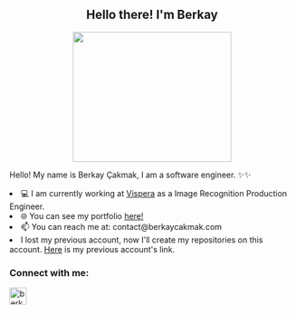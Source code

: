 <h2 align="center">Hello there! I'm Berkay</h1>
<div align="center"><img src="https://c.tenor.com/oC_e7R9GvZ8AAAAC/rick-and-morty-rtj.gif" width="280" height="230"  /> </div>


Hello! My name is Berkay Çakmak, I am a software engineer. ✨✨  
<li> 💻 I am currently working at <a href="https://vispera.co/">Vispera</a> as a Image Recognition Production Engineer.</li>
<li> 🌐 You can see my portfolio <a href="https://berkaycakmak.com/">here!</a></li>
<li> 📫 You can reach me at: contact@berkaycakmak.com </li>

<li> I lost my previous account, now I'll create my repositories on this account. <a href="https://github.com/berkaycakmak">Here</a> is my previous account's link.  </li>

<h3 align="left">Connect with me:</h3>
<p align="left">
<a href="https://www.linkedin.com/in/berkay-cakmak/" target="blank" rel=”noopener”><img align="center" src="https://upload.wikimedia.org/wikipedia/commons/c/ca/LinkedIn_logo_initials.png" alt="berkaycakmak" height="30" width="30" /></a>

